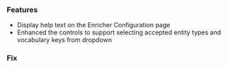 ### Features
- Display help text on the Enricher Configuration page
- Enhanced the controls to support selecting accepted entity types and vocabulary keys from dropdown

### Fix
